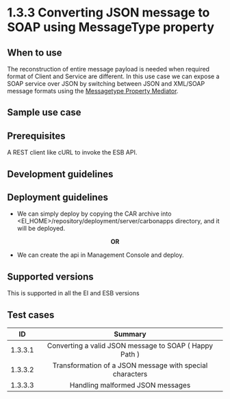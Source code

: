 
# 1.3.3 Converting JSON message to SOAP using MessageType property

## When to use
The reconstruction of entire message payload is needed when required format of Client and Service are different. 
In this use case we can expose a SOAP service over JSON by switching between JSON and XML/SOAP message formats 
using the [Messagetype Property Mediator](https://docs.wso2.com/display/EI640/Property+Mediator).


## Sample use case

## Prerequisites
A REST client like cURL to invoke the ESB API.

## Development guidelines

## Deployment guidelines

* We can simply deploy by copying the CAR archive into <EI_HOME>/repository/deployment/server/carbonapps directory, and it will be deployed.

<p align="center"><b> OR </b></p>

* We can create the api in Management Console and deploy.

## Supported versions

This is supported in all the EI and ESB versions

## Test cases

| ID        | Summary                                                  |
| ----------|:--------------------------------------------------------:|
| 1.3.3.1   | Converting a valid JSON message to SOAP ( Happy Path )   |
| 1.3.3.2   | Transformation of a JSON message with special characters |
| 1.3.3.3   | Handling malformed JSON messages                         |
